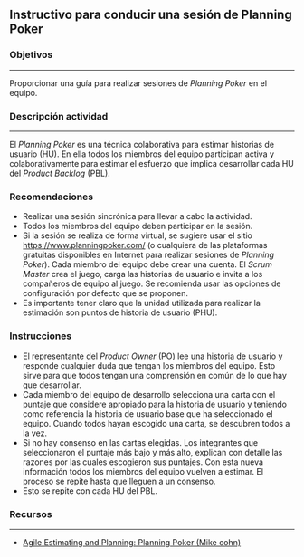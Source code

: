 ## Instructivo para conducir una sesión de Planning Poker

### Objetivos

---
Proporcionar una guía para realizar sesiones de *Planning Poker* en el equipo.



### Descripción actividad
---

El *Planning Poker* es una técnica colaborativa para estimar historias de usuario (HU). En ella todos los miembros del equipo participan activa y colaborativamente para estimar el esfuerzo que implica desarrollar cada HU del *Product Backlog* (PBL).


### Recomendaciones

* Realizar una sesión sincrónica para llevar a cabo la actividad.
* Todos los miembros del equipo deben participar en la sesión.
* Si la sesión se realiza de forma virtual, se sugiere usar el sitio https://www.planningpoker.com/ (o cualquiera de las plataformas gratuitas disponibles en Internet para realizar sesiones de *Planning Poker*).  Cada miembro del equipo debe crear una cuenta. El *Scrum Master* crea el juego, carga las historias de usuario e invita a los compañeros de equipo al juego. Se recomienda usar las opciones de configuración por defecto que se proponen.
* Es importante tener claro que la unidad utilizada para realizar la estimación son puntos de historia de usuario (PHU).

### Instrucciones

* El representante del *Product Owner* (PO) lee una historia de usuario y responde cualquier duda que tengan los miembros del equipo. Esto sirve para que todos tengan una comprensión en común de lo que hay que desarrollar.
* Cada miembro del equipo de desarrollo selecciona una carta con el puntaje que considere apropiado para la historia de usuario y teniendo como referencia la historia de usuario base que ha seleccionado el equipo. Cuando todos hayan escogido una carta, se descubren todos a la vez.
* Si no hay consenso en las cartas elegidas. Los integrantes que seleccionaron el puntaje más bajo y más alto, explican con detalle las razones por las cuales escogieron sus puntajes. Con esta nueva información todos los miembros del equipo vuelven a estimar. El proceso se repite hasta que lleguen a un consenso.
* Esto se repite con cada HU del PBL.

### Recursos 

---
* [Agile Estimating and Planning: Planning Poker (Mike cohn)](https://www.youtube.com/watch?v=gE7srp2BzoM)
